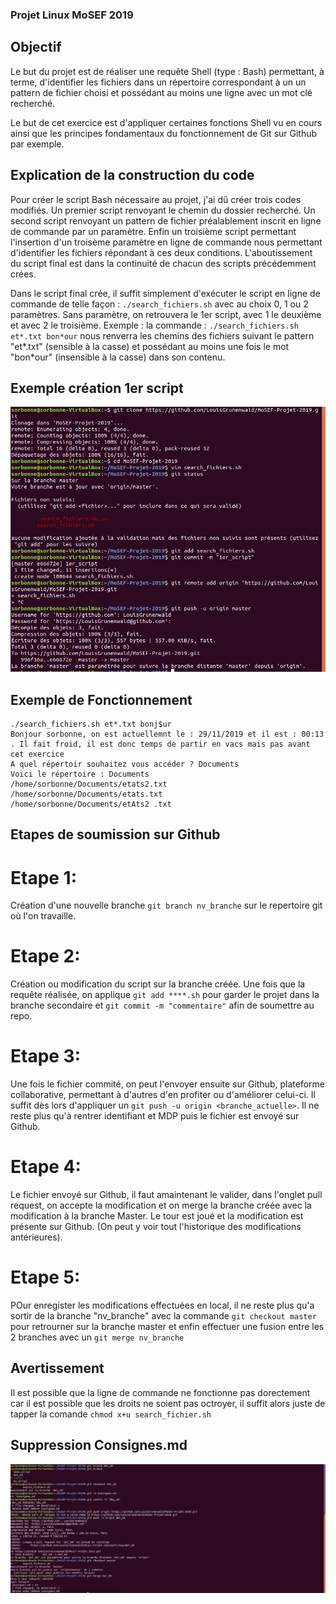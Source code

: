 ### Projet Linux MoSEF 2019

## Objectif 

Le but du projet est de réaliser une requête Shell (type : Bash) permettant, à terme, d'identifier les fichiers dans un répertoire correspondant à un un pattern de fichier choisi et possédant au moins une ligne avec un mot clé recherché.

Le but de cet exercice est d'appliquer certaines fonctions Shell vu en cours ainsi que les principes fondamentaux du fonctionnement de Git sur Github par exemple.

## Explication de la construction du code 

Pour créer le script Bash nécessaire au projet, j'ai dû créer trois codes modifiés.
Un premier script renvoyant le chemin du dossier recherché. 
Un second script renvoyant un pattern de fichier préalablement inscrit en ligne de commande par un paramètre.
Enfin un troisième script permettant l'insertion d'un troisème paramètre en ligne de commande nous permettant d'identifier les fichiers répondant à ces deux conditions.
L'aboutissement du script final est dans la continuité de chacun des scripts précédemment crées. 

Dans le script final crée, il suffit simplement d'exécuter le script en ligne de commande de telle façon : `./search_fichiers.sh` avec au choix 0, 1 ou 2 paramètres. Sans paramètre, on retrouvera le 1er script, avec 1 le deuxième et avec 2 le troisième.
Exemple : la commande : `./search_fichiers.sh et*.txt bon*our` nous renverra les chemins des fichiers suivant le pattern "et*.txt" (sensible à la casse) et possédant au moins une fois le mot "bon*our" (insensible à la casse)  dans son contenu.

## Exemple création 1er script

![This is an example picture](https://github.com/LouisGrunenwald/MoSEF-Projet-2019/blob/master/PUSH_1er_script.png)


## Exemple de Fonctionnement 

```
./search_fichiers.sh et*.txt bonj$ur
Bonjour sorbonne, on est actuellemnt le : 29/11/2019 et il est : 00:13 . Il fait froid, il est donc temps de partir en vacs mais pas avant cet exercice 
A quel répertoir souhaitez vous accéder ? Documents
Voici le répertoire : Documents
/home/sorbonne/Documents/etats2.txt
/home/sorbonne/Documents/etats.txt
/home/sorbonne/Documents/etAts2 .txt
```
## Etapes de soumission sur Github

# Etape 1: 
Création d'une nouvelle branche `git branch nv_branche` sur le repertoire git où l'on travaille.
# Etape 2:
Création ou modification du script sur la branche créée. Une fois que la requête réalisée, on applique `git add ****.sh` pour garder le projet dans la branche secondaire et `git commit -m "commentaire"` afin de soumettre au repo.
# Etape 3: 
Une fois le fichier commité, on peut l'envoyer ensuite sur Github, plateforme collaborative, permettant à d'autres d'en profiter ou d'améliorer celui-ci. Il suffit dès lors d'appliquer un `git push -u origin <branche_actuelle>`. Il ne reste plus qu'à rentrer identifiant et MDP puis le fichier est envoyé sur Github.
# Etape 4:
Le fichier envoyé sur Github, il faut amaintenant le valider, dans l'onglet pull request, on accepte la modification et on merge la branche créée avec la modification à la branche Master. Le tour est joué et la modification est présente sur Github. (On peut y voir tout l'historique des modifications antérieures).
# Etape 5: 
POur enregister les modifications effectuées en local, il ne reste plus qu'a sortir  de la branche "nv_branche" avec la commande `git checkout master` pour retrourner sur la branche master et enfin effectuer une fusion entre les 2 branches avec un `git merge nv_branche` 


## Avertissement 

Il est possible que la ligne de commande ne fonctionne pas dorectement car il est possible que les droits ne soient pas octroyer, il suffit alors juste de tapper la comande `chmod x+u search_fichier.sh`

## Suppression Consignes.md

![This is an example picture](https://github.com/LouisGrunenwald/MoSEF-Projet-2019/blob/0e5482eeb54059b82148a7b287d8673cdde914ce/Suppression%20consignes.md.png)
